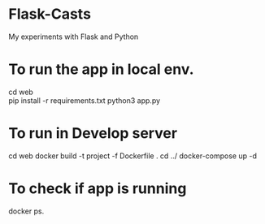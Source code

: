 # Flask-Casts
My experiments with Flask and Python


# To run the app in local env. 
cd web  
pip install -r requirements.txt
python3 app.py
 
# To run in Develop server
 

cd web
docker build -t project -f Dockerfile . 
cd ../
docker-compose up -d 

# To check if app is running
docker ps.



